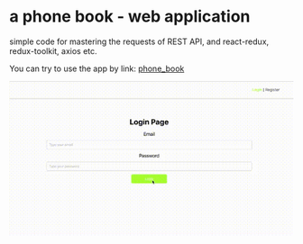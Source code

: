 # a phone book - web application
simple code for mastering the requests of REST API, and react-redux, redux-toolkit, axios etc. 

You can try to use the app by link: [phone_book](https://zvereva-s.github.io/goit-react-hw-08-phonebook/)

![](https://github.com/zvereva-s/goit-react-hw-08-phonebook/blob/main/assets/hw%2008.gif)

